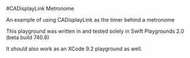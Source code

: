 #CADisplayLink Metronome

An example of using CADisplayLink as the timer behind a metronome

This playground was written in and tested solely in Swift Playgrounds 2.0 (beta build 740.8)

It _should_ also work as an XCode 9.2 playground as well.
